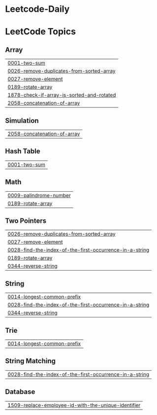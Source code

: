 # Leetcode-Daily

<!---LeetCode Topics Start-->
# LeetCode Topics
## Array
|  |
| ------- |
| [0001-two-sum](https://github.com/Ganesh-Nimbalkar/Leetcode-Daily/tree/master/0001-two-sum) |
| [0026-remove-duplicates-from-sorted-array](https://github.com/Shivnarayan07/Leetcode-Daily/tree/master/0026-remove-duplicates-from-sorted-array) |
| [0027-remove-element](https://github.com/Shivnarayan07/Leetcode-Daily/tree/master/0027-remove-element) |
| [0189-rotate-array](https://github.com/rutujamusale/Leetcode-Daily/tree/master/0189-rotate-array) |
| [1878-check-if-array-is-sorted-and-rotated](https://github.com/rutujamusale/Leetcode-Daily/tree/master/1878-check-if-array-is-sorted-and-rotated) |
| [2058-concatenation-of-array](https://github.com/Ganesh-Nimbalkar/Leetcode-Daily/tree/master/2058-concatenation-of-array) |
## Simulation
|  |
| ------- |
| [2058-concatenation-of-array](https://github.com/Ganesh-Nimbalkar/Leetcode-Daily/tree/master/2058-concatenation-of-array) |
## Hash Table
|  |
| ------- |
| [0001-two-sum](https://github.com/Ganesh-Nimbalkar/Leetcode-Daily/tree/master/0001-two-sum) |
## Math
|  |
| ------- |
| [0009-palindrome-number](https://github.com/Shivnarayan07/Leetcode-Daily/tree/master/0009-palindrome-number) |
| [0189-rotate-array](https://github.com/rutujamusale/Leetcode-Daily/tree/master/0189-rotate-array) |
## Two Pointers
|  |
| ------- |
| [0026-remove-duplicates-from-sorted-array](https://github.com/Shivnarayan07/Leetcode-Daily/tree/master/0026-remove-duplicates-from-sorted-array) |
| [0027-remove-element](https://github.com/Shivnarayan07/Leetcode-Daily/tree/master/0027-remove-element) |
| [0028-find-the-index-of-the-first-occurrence-in-a-string](https://github.com/Shivnarayan07/Leetcode-Daily/tree/master/0028-find-the-index-of-the-first-occurrence-in-a-string) |
| [0189-rotate-array](https://github.com/rutujamusale/Leetcode-Daily/tree/master/0189-rotate-array) |
| [0344-reverse-string](https://github.com/rutujamusale/Leetcode-Daily/tree/master/0344-reverse-string) |
## String
|  |
| ------- |
| [0014-longest-common-prefix](https://github.com/CharuliShirsath/Leetcode-Daily/tree/master/0014-longest-common-prefix) |
| [0028-find-the-index-of-the-first-occurrence-in-a-string](https://github.com/Shivnarayan07/Leetcode-Daily/tree/master/0028-find-the-index-of-the-first-occurrence-in-a-string) |
| [0344-reverse-string](https://github.com/rutujamusale/Leetcode-Daily/tree/master/0344-reverse-string) |
## Trie
|  |
| ------- |
| [0014-longest-common-prefix](https://github.com/CharuliShirsath/Leetcode-Daily/tree/master/0014-longest-common-prefix) |
## String Matching
|  |
| ------- |
| [0028-find-the-index-of-the-first-occurrence-in-a-string](https://github.com/Shivnarayan07/Leetcode-Daily/tree/master/0028-find-the-index-of-the-first-occurrence-in-a-string) |
## Database
|  |
| ------- |
| [1509-replace-employee-id-with-the-unique-identifier](https://github.com/rutujamusale/Leetcode-Daily/tree/master/1509-replace-employee-id-with-the-unique-identifier) |
<!---LeetCode Topics End-->